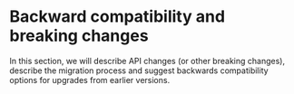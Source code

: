 # Backward compatibility and breaking changes
In this section, we will describe API changes (or other breaking changes), describe the migration process and suggest backwards compatibility options for upgrades from earlier versions.
